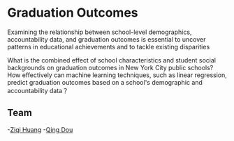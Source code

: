 # Graduation Outcomes
Examining the relationship between school-level demographics, accountability data, and graduation outcomes is essential to uncover patterns in educational achievements and to tackle existing disparities

What is the combined effect of school characteristics and student social backgrounds on graduation outcomes in New York City public schools?
How effectively can machine learning techniques, such as linear regression, predict graduation outcomes based on a school's demographic and accountability data？
## Team
 -[Ziqi Huang](url)
 -[Qing Dou](https://github.com/qdou14/GraduationOutcomes)

